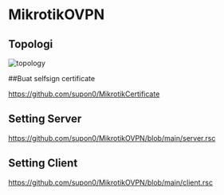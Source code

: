 # MikrotikOVPN

## Topologi
![topology](https://user-images.githubusercontent.com/12297168/113496955-0f6e0b80-9529-11eb-8a91-6dae31252803.png)

##Buat selfsign certificate

https://github.com/supon0/MikrotikCertificate

## Setting Server
https://github.com/supon0/MikrotikOVPN/blob/main/server.rsc

## Setting Client
https://github.com/supon0/MikrotikOVPN/blob/main/client.rsc
